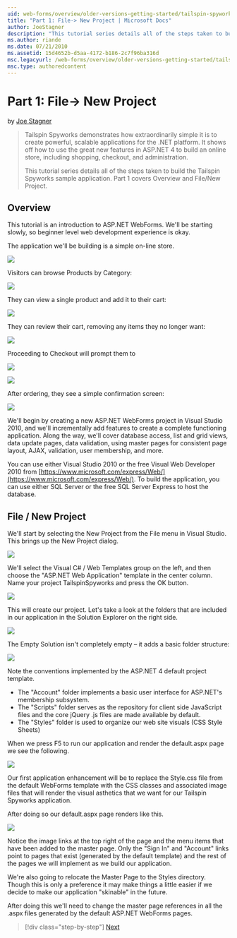 ```yaml
---
uid: web-forms/overview/older-versions-getting-started/tailspin-spyworks/tailspin-spyworks-part-1
title: "Part 1: File-> New Project | Microsoft Docs"
author: JoeStagner
description: "This tutorial series details all of the steps taken to build the Tailspin Spyworks sample application. Part 1 covers Overview and File/New Project."
ms.author: riande
ms.date: 07/21/2010
ms.assetid: 15d4652b-d5aa-4172-b186-2c7f96ba316d
msc.legacyurl: /web-forms/overview/older-versions-getting-started/tailspin-spyworks/tailspin-spyworks-part-1
msc.type: authoredcontent
---
```

# Part 1: File-> New Project

by [Joe Stagner](https://github.com/JoeStagner)

> Tailspin Spyworks demonstrates how extraordinarily simple it is to create powerful, scalable applications for the .NET platform. It shows off how to use the great new features in ASP.NET 4 to build an online store, including shopping, checkout, and administration.
> 
> This tutorial series details all of the steps taken to build the Tailspin Spyworks sample application. Part 1 covers Overview and File/New Project.

## <a id="_Toc260221666"></a>  Overview

This tutorial is an introduction to ASP.NET WebForms. We'll be starting slowly, so beginner level web development experience is okay.

The application we'll be building is a simple on-line store.

![](tailspin-spyworks-part-1/_static/image1.jpg)

Visitors can browse Products by Category:

![](tailspin-spyworks-part-1/_static/image2.jpg)

They can view a single product and add it to their cart:

![](tailspin-spyworks-part-1/_static/image3.jpg)

They can review their cart, removing any items they no longer want:

![](tailspin-spyworks-part-1/_static/image4.jpg)

Proceeding to Checkout will prompt them to

![](tailspin-spyworks-part-1/_static/image5.jpg)

![](tailspin-spyworks-part-1/_static/image6.jpg)

After ordering, they see a simple confirmation screen:

![](tailspin-spyworks-part-1/_static/image7.jpg)

We'll begin by creating a new ASP.NET WebForms project in Visual Studio 2010, and we'll incrementally add features to create a complete functioning application. Along the way, we'll cover database access, list and grid views, data update pages, data validation, using master pages for consistent page layout, AJAX, validation, user membership, and more.

You can use either Visual Studio 2010 or the free Visual Web Developer 2010 from [https://www.microsoft.com/express/Web/](https://www.microsoft.com/express/Web/). To build the application, you can use either SQL Server or the free SQL Server Express to host the database.

## <a id="_Toc260221667"></a>  File / New Project

We'll start by selecting the New Project from the File menu in Visual Studio. This brings up the New Project dialog.

![](tailspin-spyworks-part-1/_static/image8.jpg)

We'll select the Visual C# / Web Templates group on the left, and then choose the "ASP.NET Web Application" template in the center column. Name your project TailspinSpyworks and press the OK button.

![](tailspin-spyworks-part-1/_static/image9.jpg)

This will create our project. Let's take a look at the folders that are included in our application in the Solution Explorer on the right side.

![](tailspin-spyworks-part-1/_static/image10.jpg)

The Empty Solution isn't completely empty – it adds a basic folder structure:

![](tailspin-spyworks-part-1/_static/image1.png)

Note the conventions implemented by the ASP.NET 4 default project template.

- The "Account" folder implements a basic user interface for ASP.NET's membership subsystem.
- The "Scripts" folder serves as the repository for client side JavaScript files and the core jQuery .js files are made available by default.
- The "Styles" folder is used to organize our web site visuals (CSS Style Sheets)

When we press F5 to run our application and render the default.aspx page we see the following.

![](tailspin-spyworks-part-1/_static/image11.jpg)

Our first application enhancement will be to replace the Style.css file from the default WebForms template with the CSS classes and associated image files that will render the visual asthetics that we want for our Tailspin Spyworks application.

After doing so our default.aspx page renders like this.

![](tailspin-spyworks-part-1/_static/image12.jpg)

Notice the image links at the top right of the page and the menu items that have been added to the master page. Only the "Sign In" and "Account" links point to pages that exist (generated by the default template) and the rest of the pages we will implement as we build our application.

We're also going to relocate the Master Page to the Styles directory. Though this is only a preference it may make things a little easier if we decide to make our application "skinable" in the future.

After doing this we'll need to change the master page references in all the .aspx files generated by the default ASP.NET WebForms pages.

> [!div class="step-by-step"]
> [Next](tailspin-spyworks-part-2.md)
